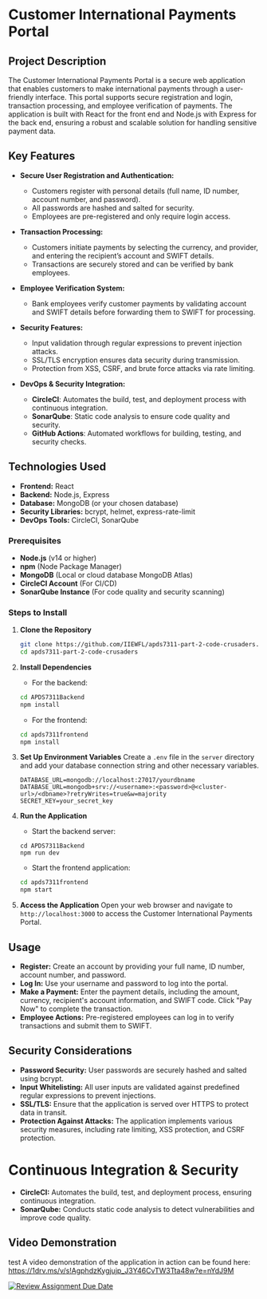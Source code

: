# Customer International Payments Portal

## Project Description
The Customer International Payments Portal is a secure web application that enables customers to make international payments through a user-friendly interface. This portal supports secure registration and login, transaction processing, and employee verification of payments. The application is built with React for the front end and Node.js with Express for the back end, ensuring a robust and scalable solution for handling sensitive payment data.

## Key Features
- **Secure User Registration and Authentication:** 
  - Customers register with personal details (full name, ID number, account number, and password).
  - All passwords are hashed and salted for security.
  - Employees are pre-registered and only require login access.

- **Transaction Processing:**
  - Customers initiate payments by selecting the currency, and provider, and entering the recipient’s account and SWIFT details.
  - Transactions are securely stored and can be verified by bank employees.

- **Employee Verification System:**
  - Bank employees verify customer payments by validating account and SWIFT details before forwarding them to SWIFT for processing.

- **Security Features:**
  - Input validation through regular expressions to prevent injection attacks.
  - SSL/TLS encryption ensures data security during transmission.
  - Protection from XSS, CSRF, and brute force attacks via rate limiting.

- **DevOps & Security Integration:**
  - **CircleCI**: Automates the build, test, and deployment process with continuous integration.
  - **SonarQube**: Static code analysis to ensure code quality and security.
  - **GitHub Actions**: Automated workflows for building, testing, and security checks.

## Technologies Used
- **Frontend:** React
- **Backend:** Node.js, Express
- **Database:** MongoDB (or your chosen database)
- **Security Libraries:** bcrypt, helmet, express-rate-limit
- **DevOps Tools:** CircleCI, SonarQube

### Prerequisites
- **Node.js** (v14 or higher)
- **npm** (Node Package Manager)
- **MongoDB** (Local or cloud database MongoDB Atlas)
- **CircleCI Account** (For CI/CD)
- **SonarQube Instance** (For code quality and security scanning)

### Steps to Install
1. **Clone the Repository**
   ```bash
   git clone https://github.com/IIEWFL/apds7311-part-2-code-crusaders.git
   cd apds7311-part-2-code-crusaders
   ```

2. **Install Dependencies**
   - For the backend:
   ```bash
   cd APDS7311Backend
   npm install
   ```

   - For the frontend:
   ```bash
   cd apds7311frontend
   npm install
   ```

3. **Set Up Environment Variables**
   Create a `.env` file in the `server` directory and add your database connection string and other necessary variables.
   ```plaintext
   DATABASE_URL=mongodb://localhost:27017/yourdbname
   DATABASE_URL=mongodb+srv://<username>:<password>@<cluster-url>/<dbname>?retryWrites=true&w=majority
   SECRET_KEY=your_secret_key
   ```

4. **Run the Application**
   - Start the backend server:
   ```back
   cd APDS7311Backend
   npm run dev
   ```

   - Start the frontend application:
   ```bash
   cd apds7311frontend
   npm start
   ```

5. **Access the Application**
   Open your web browser and navigate to `http://localhost:3000` to access the Customer International Payments Portal.

## Usage
- **Register:** Create an account by providing your full name, ID number, account number, and password.
- **Log In:** Use your username and password to log into the portal.
- **Make a Payment:** Enter the payment details, including the amount, currency, recipient's account information, and SWIFT code. Click "Pay Now" to complete the transaction.
- **Employee Actions:** Pre-registered employees can log in to verify transactions and submit them to SWIFT.

## Security Considerations
- **Password Security:** User passwords are securely hashed and salted using bcrypt.
- **Input Whitelisting:** All user inputs are validated against predefined regular expressions to prevent injections.
- **SSL/TLS:** Ensure that the application is served over HTTPS to protect data in transit.
- **Protection Against Attacks:** The application implements various security measures, including rate limiting, XSS protection, and CSRF protection.

# Continuous Integration & Security
- **CircleCI:** Automates the build, test, and deployment process, ensuring continuous integration.
- **SonarQube:** Conducts static code analysis to detect vulnerabilities and improve code quality.

## Video Demonstration

test
A video demonstration of the application in action can be found here: https://1drv.ms/v/s!AgphdzKygjujp_J3Y46CvTW3Tta48w?e=nYdJ9M  



[![Review Assignment Due Date](https://classroom.github.com/assets/deadline-readme-button-22041afd0340ce965d47ae6ef1cefeee28c7c493a6346c4f15d667ab976d596c.svg)](https://classroom.github.com/a/e2cvv-Qf)

